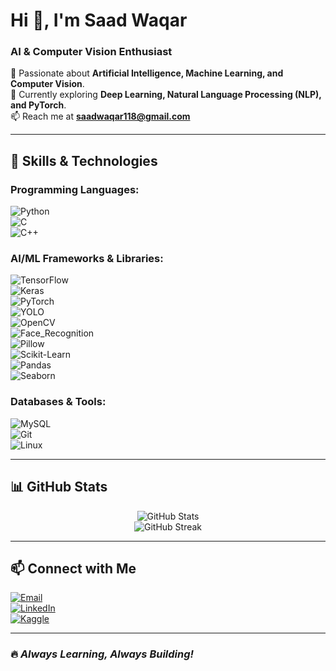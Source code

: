 # **Hi 👋, I'm Saad Waqar**  
### **AI & Computer Vision Enthusiast**  

🚀 Passionate about **Artificial Intelligence, Machine Learning, and Computer Vision**.  
🎯 Currently exploring **Deep Learning, Natural Language Processing (NLP), and PyTorch**.  
📫 Reach me at **saadwaqar118@gmail.com**  

---

## **🚀 Skills & Technologies**  

### **Programming Languages:**  
![Python](https://img.shields.io/badge/Python-3776AB?style=flat&logo=python&logoColor=white)  
![C](https://img.shields.io/badge/C-A8B9CC?style=flat&logo=c&logoColor=white)  
![C++](https://img.shields.io/badge/C++-00599C?style=flat&logo=c%2B%2B&logoColor=white)  

### **AI/ML Frameworks & Libraries:**  
![TensorFlow](https://img.shields.io/badge/TensorFlow-FF6F00?style=flat&logo=tensorflow&logoColor=white)  
![Keras](https://img.shields.io/badge/Keras-D00000?style=flat&logo=keras&logoColor=white)  
![PyTorch](https://img.shields.io/badge/PyTorch-EE4C2C?style=flat&logo=pytorch&logoColor=white)  
![YOLO](https://img.shields.io/badge/YOLO-00FFFF?style=flat)  
![OpenCV](https://img.shields.io/badge/OpenCV-5C3EE8?style=flat&logo=opencv&logoColor=white)  
![Face_Recognition](https://img.shields.io/badge/FaceRecognition-009688?style=flat)  
![Pillow](https://img.shields.io/badge/Pillow-FFA500?style=flat)  
![Scikit-Learn](https://img.shields.io/badge/Scikit--Learn-F7931E?style=flat&logo=scikit-learn&logoColor=white)  
![Pandas](https://img.shields.io/badge/Pandas-150458?style=flat&logo=pandas&logoColor=white)  
![Seaborn](https://img.shields.io/badge/Seaborn-004D40?style=flat)  

### **Databases & Tools:**  
![MySQL](https://img.shields.io/badge/MySQL-4479A1?style=flat&logo=mysql&logoColor=white)  
![Git](https://img.shields.io/badge/Git-F05032?style=flat&logo=git&logoColor=white)  
![Linux](https://img.shields.io/badge/Linux-FCC624?style=flat&logo=linux&logoColor=black)  

---

## **📊 GitHub Stats**  

<p align="center">
  <img src="https://github-readme-stats.vercel.app/api?username=coderrrrr&show_icons=true&theme=radical" alt="GitHub Stats" />
  <br>
  <img src="https://github-readme-streak-stats.herokuapp.com/?user=coderrrrr&theme=radical" alt="GitHub Streak" />
</p>

---

## **📫 Connect with Me**  
[![Email](https://img.shields.io/badge/Email-saadwaqar118@gmail.com-red?style=flat&logo=gmail)](mailto:saadwaqar118@gmail.com)  
[![LinkedIn](https://img.shields.io/badge/LinkedIn-SaadWaqar-blue?style=flat&logo=linkedin)](https://linkedin.com/in/saadwaqar)  
[![Kaggle](https://img.shields.io/badge/Kaggle-SaadWaqar-blue?style=flat&logo=kaggle)](https://kaggle.com/saad_waqar)  

---

### 🔥 *Always Learning, Always Building!*  
